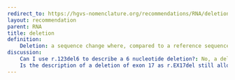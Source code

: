 ```yaml
---
redirect_to: https://hgvs-nomenclature.org/recommendations/RNA/deletion/
layout: recommendation
parent: RNA
title: deletion
definition: 
    Deletion: a sequence change where, compared to a reference sequence, one or more nucleotides are not present (deleted).
discussion:
    Can I use r.123del6 to describe a 6 nucleotide deletion?: No, a deletion of more than one residue should mention the first and last residue deleted, separated using the range symbol ("_", underscore), e.g. r.123_128del and not r.123del6.
    Is the description of a deletion of exon 17 as r.EX17del still allowed?: A description like r.EX17del has never been allowed. Descriptions should be specific and indicate the nucleotides affected by the change.
---
```

